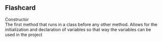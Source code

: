 ## Flashcard

<link rel="stylesheet" href="{{ '/assets/css/flashcard.css?v=' | append: site.github.build_revision | relative_url }}">

<div class="flip-card" id="flipcard">
  <div class="flip-card-inner" id="inner-flipcard" onclick="flipCard()">
    <div class="flip-card-front">
      Constructor
    </div>
    <div class="flip-card-back">
      The first method that runs in a class before any other method. Allows for the initialization and declaration of variables so that way the variables can be used in the project
    </div>
  </div>
</div>
<button class="answer-btn" style="display: none;" onclick="flipCard()">❌</button>
<button class="answer-btn" style="display: none;" onclick="flipCard()">☑️</button>

<script>
  const flipCard = () => {
    document.getElementById("inner-flipcard").classList.toggle("flipped")
    for (b of document.getElementsByClassName("answer-btn")) {
      b.style.display = b.style.display === "none" ? "inline-block" : "none";
    }
  }
</script>

<style>
</style>

